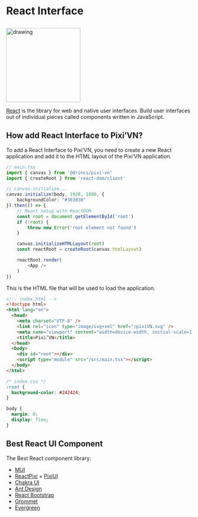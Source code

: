 # React Interface

<img src="https://firebasestorage.googleapis.com/v0/b/pixi-vn.appspot.com/o/public%2Freact-logo.png?alt=media" alt="drawing" width="200" style="margin-top: 10px;" />

[React](https://react.dev/) is the library for web and native user interfaces. Build user interfaces out of individual pieces called components written in JavaScript.

## How add React Interface to Pixi’VN?

To add a React Interface to Pixi’VN, you need to create a new React application and add it to the HTML layout of the Pixi’VN application.

```typescript
// main.tsx
import { canvas } from '@drincs/pixi-vn'
import { createRoot } from 'react-dom/client'

// canvas.initialize...
canvas.initialize(body, 1920, 1080, {
    backgroundColor: "#303030"
}).then(() => {
    // React setup with ReactDOM
    const root = document.getElementById('root')
    if (!root) {
        throw new Error('root element not found')
    }

    canvas.initializeHTMLLayout(root)
    const reactRoot = createRoot(canvas.htmlLayout)

    reactRoot.render(
        <App />
    )
})
```

This is the HTML file that will be used to load the application.

```html
<!-- index.html -->
<!doctype html>
<html lang="en">
  <head>
    <meta charset="UTF-8" />
    <link rel="icon" type="image/svg+xml" href="/pixiVN.svg" />
    <meta name="viewport" content="width=device-width, initial-scale=1.0" />
    <title>Pixi’VN</title>
  </head>
  <body>
    <div id="root"></div>
    <script type="module" src="/src/main.tsx"></script>
  </body>
</html>
```

```css
/* index.css */
:root {
  background-color: #242424;
}

body {
  margin: 0;
  display: flex;
}
```

## Best React UI Component

The Best React component library:

* [MUI](https://mui.com/)
* [ReactPixi](https://pixijs.io/pixi-react/) + [PixiUI](https://pixijs.io/ui/)
* [Chakra UI](https://chakra-ui.com/)
* [Ant Design](https://ant.design/)
* [React Bootstrap](https://react-bootstrap.github.io/)
* [Grommet](https://v2.grommet.io/)
* [Evergreen](https://evergreen.segment.com/)
